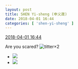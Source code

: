 ```yaml
---
layout: post
title: SHEN Yi-sheng (申义晟)
date: 2018-04-01 16:44
categories: [ 'shen-yi-sheng' ]
---
```


<div class="weibo-info">
  <a href="https://weibo.com/6507103706/Ga5iReOCT">2018-04-01 16:44</a>
</div>

Are you scared? ![titter](https://img.t.sinajs.cn/t4/appstyle/expression/ext/normal/19/heia_org.gif)×2

<!-- more -->

<ul class="weibo-pic-list-1">
  <li class="weibo-pic">
    <a href="//wx2.sinaimg.cn/mw690/0076n8VAgy1fpx8zv0vt4j31o02yo7wn.jpg"><img src="//wx2.sinaimg.cn/thumb150/0076n8VAgy1fpx8zv0vt4j31o02yo7wn.jpg"/></a>
  </li>
  <li class="weibo-pic">
    <a href="//wx4.sinaimg.cn/mw690/0076n8VAgy1fpx8zrbxqxj31o02yoe87.jpg"><img src="//wx4.sinaimg.cn/thumb150/0076n8VAgy1fpx8zrbxqxj31o02yoe87.jpg"/></a>
  </li>
</ul>
